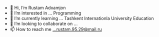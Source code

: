 - 👋 Hi, I’m  Rustam Adxamjon
- 👀 I’m interested in ...  Programming
- 🌱 I’m currently learning ... Tashkent Internationla University Education
- 💞️ I’m looking to collaborate on ...
- 📫 How to reach me ...rustam.95.29@mail.ru

<!---
rustamadxamjon/rustamadxamjon is a ✨ special ✨ repository because its `README.md` (this file) appears on your GitHub profile.
You can click the Preview link to take a look at your changes.
--->
